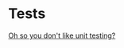 # Tests

[Oh so you don't like unit testing?](https://cdn-images-1.medium.com/max/1600/1*BH-JZtjVZJnZoksmUNJuOw.jpeg)